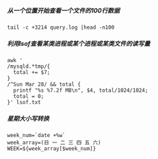 ##### 从一个位置开始查看一个文件的100行数据 
```tail -c +3214 query.log |head -n100``` 
##### 利用lsof查看某类进程或某个进程或某类文件的读写量
```
awk '
/mysqld.*tmp/{
  total += $7;
}
/^Sun Mar 28/ && total {
  printf "%s %7.2f MB\n", $4, total/1024/1024;
  total = 0;
}' lsof.txt
```
##### 星期大小写转换
```
week_num=`date +%w`
week_array=(日 一 二 三 四 五 六)
WEEK=${week_array[$week_num]}
```